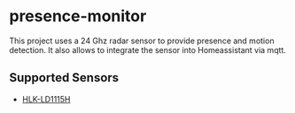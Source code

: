 # presence-monitor

This project uses a 24 Ghz radar sensor to provide presence and motion detection. It also allows to integrate the sensor into Homeassistant via mqtt.

## Supported Sensors

* [HLK-LD1115H](https://amzn.to/3KGcOd3)
